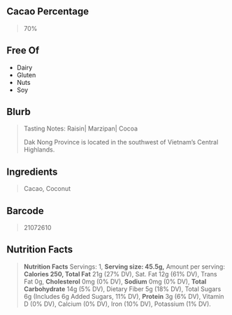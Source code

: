 ## Cacao Percentage
> 70%

## Free Of
- Dairy
- Gluten
- Nuts
- Soy

## Blurb
> Tasting Notes: Raisin| Marzipan| Cocoa
> 
> Dak Nong Province is located in the southwest of Vietnam’s Central Highlands.

## Ingredients
> Cacao, Coconut

## Barcode
> 21072610

## Nutrition Facts
> **Nutrition Facts** Servings: 1, **Serving size: 45.5g,** Amount per serving: **Calories 250, Total Fat** 21g (27% DV), Sat. Fat 12g (61% DV), Trans Fat 0g, **Cholesterol** 0mg (0% DV), **Sodium** 0mg (0% DV), **Total Carbohydrate** 14g (5% DV), Dietary Fiber 5g (18% DV), Total Sugars 6g (Includes 6g Added Sugars, 11% DV), **Protein** 3g (6% DV), Vitamin D (0% DV), Calcium (0% DV), Iron (10% DV), Potassium (1% DV).
